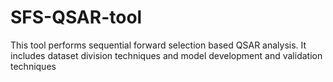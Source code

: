 # SFS-QSAR-tool
This tool performs sequential forward selection based QSAR analysis. It includes dataset division techniques and model development and validation techniques
